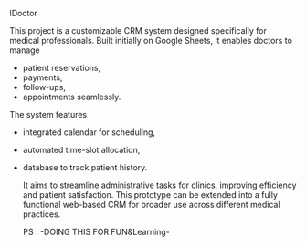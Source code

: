 IDoctor 

This project is a customizable CRM  system designed specifically for medical professionals. Built initially on Google Sheets, it enables doctors to manage 

* patient reservations,
* payments,
* follow-ups,
* appointments seamlessly.
   
The system features
* integrated calendar for scheduling,
* automated time-slot allocation,
* database to track patient history.
  
  It aims to streamline administrative tasks for clinics, improving efficiency and patient satisfaction.
  This prototype can be extended into a fully functional web-based CRM for broader use across different medical practices.

  PS : -DOING THIS FOR FUN&Learning-
